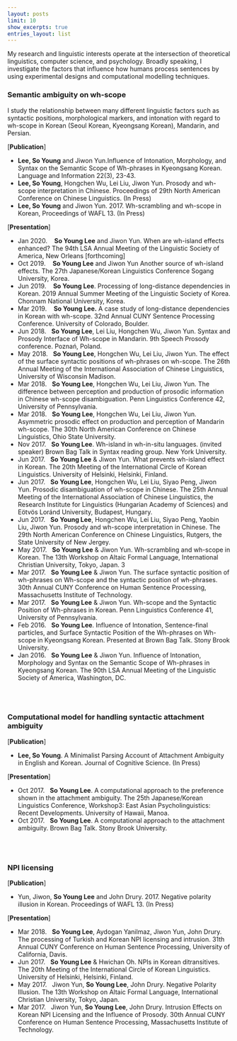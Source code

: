 ```yaml
---
layout: posts
limit: 10
show_excerpts: true
entries_layout: list
---
```



My research and linguistic interests operate at the intersection of theoretical linguistics, computer science, and psychology. Broadly speaking, I investigate the factors that influence how humans process sentences by using experimental designs and computational modelling techniques.

### Semantic ambiguity on wh-scope
I study the relationship between many different linguistic factors such as syntactic positions, morphological markers, and intonation with regard to wh-scope in Korean (Seoul Korean, Kyeongsang Korean), Mandarin, and Persian.

[**Publication**]
* **Lee, So Young** and Jiwon Yun.Influence of Intonation, Morphology, and Syntax on the Semantic Scope of Wh-phrases in Kyeongsang Korean. Language and Information 22(3), 23-43.
* **Lee, So Young**, Hongchen Wu, Lei Liu, Jiwon Yun. Prosody and wh-scope interpretation in Chinese. Proceedings of 29th North American Conference on Chinese Linguistics. (In Press)
* **Lee, So Young** and Jiwon Yun. 2017. Wh-scrambling and wh-scope in Korean, Proceedings of WAFL 13. (In Press)




[**Presentation**]

* Jan 2020. &nbsp;&nbsp; **So Young Lee** and Jiwon Yun. When are wh-island effects enhanced? The 94th LSA Annual
Meeting of the Linguistic Society of America, New Orleans [forthcoming]
* Oct 2019. &nbsp;&nbsp; **So Young Lee** and Jiwon Yun Another source of wh-island effects. The 27th Japanese/Korean
Linguistics Conference Sogang University, Korea.
* Jun 2019. &nbsp;&nbsp; **So Young Lee**. Processing of long-distance dependencies in Korean. 2019 Annual Summer
Meeting of the Linguistic Society of Korea. Chonnam National University, Korea.
* Mar 2019. &nbsp;&nbsp; **So Young Lee.** A case study of long-distance dependencies in Korean with wh-scope. 32nd Annual
CUNY Sentence Processing Conference. University of Colorado, Boulder.
* Jun 2018.&nbsp;&nbsp; **So Young Lee**, Lei Liu, Hongchen Wu, Jiwon Yun. Syntax and Prosody Interface of Wh-scope in Mandarin. 9th Speech Prosody conference. Poznań, Poland. 
* May 2018.&nbsp;&nbsp; **So Young Lee**, Hongchen Wu, Lei Liu, Jiwon Yun. The effect of the surface syntactic positions of wh-phrases on wh-scope. The 26th Annual Meeting of the International Association of Chinese Linguistics, University of Wisconsin Madison.
* Mar 2018.&nbsp;&nbsp; **So Young Lee**, Hongchen Wu, Lei Liu, Jiwon Yun. The difference between perception and production of prosodic information in Chinese wh-scope disambiguation. Penn Linguistics Conference 42, University of Pennsylvania.
* Mar 2018.&nbsp;&nbsp; **So Young Lee**, Hongchen Wu, Lei Liu, Jiwon Yun. Asymmetric prosodic effect on production and perception of Mandarin wh-scope. The 30th North American Conference on Chinese Linguistics, Ohio State University.
* Nov 2017.&nbsp;&nbsp; **So Young Lee**. Wh-island in wh-in-situ languages. (invited speaker) Brown Bag Talk in Syntax reading group. New York University.
* Jun 2017.&nbsp;&nbsp; **So Young Lee** & Jiwon Yun. What prevents wh-island effect in Korean. The 20th Meeting of the International Circle of Korean Linguistics. University of Helsinki, Helsinki, Finland.
* Jun 2017.&nbsp;&nbsp; **So Young Lee**, Hongchen Wu, Lei Liu, Siyao Peng, Jiwon Yun. Prosodic disambiguation of wh-scope in Chinese. The 25th Annual Meeting of the International Association of Chinese Linguistics, the Research Institute for Linguistics (Hungarian Academy of Sciences) and Eötvös Loránd University, Budapest, Hungary.
* Jun 2017.&nbsp;&nbsp; **So Young Lee**, Hongchen Wu, Lei Liu, Siyao Peng, Yaobin Liu, Jiwon Yun. Prosody and wh-scope interpretation in Chinese. The 29th North American Conference on Chinese Linguistics, Rutgers, the State University of New Jergey.
* May 2017.&nbsp;&nbsp; **So Young Lee** & Jiwon Yun. Wh-scrambling and wh-scope in Korean. The 13th Workshop on Altaic Formal Language, International Christian University, Tokyo, Japan.
3
* Mar 2017.&nbsp;&nbsp; **So Young Lee** & Jiwon Yun. The surface syntactic position of wh-phrases on Wh-scope and the syntactic position of wh-phrases. 30th Annual CUNY Conference on Human Sentence Processing, Massachusetts Institute of Technology.
* Mar 2017.&nbsp;&nbsp; **So Young Lee** & Jiwon Yun. Wh-scope and the Syntactic Position of Wh-phrases in Korean. Penn Linguistics Conference 41, University of Pennsylvania.
* Feb 2016.&nbsp;&nbsp; **So Young Lee**. Influence of Intonation, Sentence-final particles, and Surface Syntactic Position of the Wh-phrases on Wh-scope in Kyeongsang Korean. Presented at Brown Bag Talk. Stony Brook University.
* Jan 2016.&nbsp;&nbsp; **So Young Lee** & Jiwon Yun. Influence of Intonation, Morphology and Syntax on the Semantic Scope of Wh-phrases in Kyeongsang Korean. The 90th LSA Annual Meeting of the Linguistic Society of America, Washington, DC.
<br />
<br />

### Computational model for handling syntactic attachment ambiguity

[**Publication**]
* **Lee, So Young**. A Minimalist Parsing Account of Attachment Ambiguity in English and Korean. Journal of Cognitive Science. (In Press)

[**Presentation**]
* Oct 2017.&nbsp;&nbsp; **So Young Lee**. A computational approach to the preference shown in the attachment ambiguity. The 25th Japanese/Korean Linguistics Conference, Workshop3: East Asian Psycholinguistics: Recent Developments. University of Hawaii, Manoa.
* Oct 2017.&nbsp;&nbsp; **So Young Lee**. A computational approach to the attachment ambiguity. Brown Bag Talk. Stony Brook University.
<br />
<br />

### NPI licensing 
[**Publication**]
* Yun, Jiwon, **So Young Lee** and John Drury. 2017. Negative polarity illusion in Korean. Proceedings of WAFL 13. (In Press)

[**Presentation**]
* Mar 2018.&nbsp;&nbsp; **So Young Lee**, Aydogan Yanilmaz, Jiwon Yun, John Drury. The processing of Turkish and Korean NPI licensing and intrusion. 31th Annual CUNY Conference on Human Sentence Processing, University of California, Davis.
* Jun 2017.&nbsp;&nbsp; **So Young Lee** & Hwichan Oh. NPIs in Korean ditransitives. The 20th Meeting of the International Circle of Korean Linguistics. University of Helsinki, Helsinki, Finland.
* May 2017.&nbsp;&nbsp; Jiwon Yun, **So Young Lee**, John Drury. Negative Polarity Illusion. The 13th Workshop on Altaic Formal Language, International Christian University, Tokyo, Japan.
* Mar 2017.&nbsp;&nbsp; Jiwon Yun, **So Young Lee**, John Drury. Intrusion Effects on Korean NPI Licensing and the Influence of Prosody. 30th Annual CUNY Conference on Human Sentence Processing, Massachusetts Institute of Technology.


